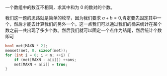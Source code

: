 一个数组中的数互不相同，求其中和为 0 的数对的个数。

我们这一题的思路就是简单的枚举，因为我们要求 $a+b=0$,肯定要先固定其中一个，然后才能去计算我们的另外一个。这一点我们可以通过我们的桶来统计在某个数之前一共出现了多少个数。然后我们就可以固定一个点作为结尾，然后统计个数即可

```cpp
bool met[MAXN * 2];
memset(met, 0, sizeof(met));
for (int i = 0; i < n; ++i) { 
	if (met[MAXN - a[i]]) ++ans; 
	met[MAXN + a[i]] = true; 
}
```